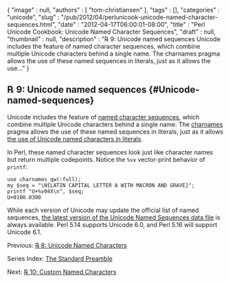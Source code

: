 {
   "image" : null,
   "authors" : [
      "tom-christiansen"
   ],
   "tags" : [],
   "categories" : "unicode",
   "slug" : "/pub/2012/04/perlunicook-unicode-named-character-sequences.html",
   "date" : "2012-04-17T06:00:01-08:00",
   "title" : "Perl Unicode Cookbook: Unicode Named Character Sequences",
   "draft" : null,
   "thumbnail" : null,
   "description" : "℞ 9: Unicode named sequences Unicode includes the feature of named character sequences, which combine multiple Unicode characters behind a single name. The charnames pragma allows the use of these named sequences in literals, just as it allows the use..."
}





℞ 9: Unicode named sequences {#Unicode-named-sequences}
----------------------------

Unicode includes the feature of [named character
sequences](http://www.unicode.org/reports/tr34/), which combine multiple
Unicode characters behind a single name. The
[charnames](http://perldoc.perl.org/charnames.html) pragma allows the
use of these named sequences in literals, just as it allows [the use of
Unicode named characters in
literals](/media/_pub_2012_04_perlunicook-unicode-named-character-sequences/perlunicook-unicode-named-characters.html).

In Perl, these named character sequences look just like character names
but return multiple codepoints. Notice the `%vx` vector-print behavior
of `printf`:

    use charnames qw(:full);
    my $seq = "\N{LATIN CAPITAL LETTER A WITH MACRON AND GRAVE}";
    printf "U+%v04X\n", $seq;
    U+0100.0300

While each version of Unicode may update the official list of named
sequences, [the latest version of the Unicode Named Sequences data
file](http://www.unicode.org/Public/UNIDATA/NamedSequences.txt) is
always available. Perl 5.14 supports Unicode 6.0, and Perl 5.16 will
support Unicode 6.1.

Previous: [℞ 8: Unicode Named
Characters](/media/_pub_2012_04_perlunicook-unicode-named-character-sequences/perlunicook-unicode-named-characters.html)

Series Index: [The Standard
Preamble](/media/_pub_2012_04_perlunicook-unicode-named-character-sequences/perlunicook-standard-preamble.html)

Next: [℞ 10: Custom Named
Characters](/media/_pub_2012_04_perlunicook-unicode-named-character-sequences/perlunicook-custom-named-characters.html)


